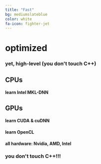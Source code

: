 ```yaml
---
title: "Fast"
bg: mediumslateblue
color: white
fa-icon: fighter-jet
---
```


# optimized

### yet, high-level (you don't touch C++)

## CPUs

#### learn Intel MKL-DNN

## GPUs

#### learn CUDA & cuDNN
#### learn OpenCL
#### all hardware: Nvidia, AMD, Intel

### you don't touch C++!!!
